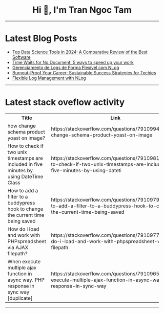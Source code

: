<h1 align="center">Hi 👋, I'm Tran Ngoc Tam</h1>

---

# Latest Blog Posts 
<!-- BLOG-POST-LIST:START -->
- [Top Data Science Tools in 2024: A Comparative Review of the Best Software](https://dev.to/dhanush9952/top-data-science-tools-in-2024-a-comparative-review-of-the-best-software-473d)
- [Time Waits for No Document: 5 ways to speed up your work](https://dev.to/docsgpt/time-waits-for-no-document-5-ways-to-speed-up-your-work-50je)
- [Gerenciamento de Logs de Forma Flexível com NLog](https://dev.to/juarezasjunior/gerenciamento-de-logs-de-forma-flexivel-com-nlog-328b)
- [Burnout-Proof Your Career: Sustainable Success Strategies for Techies](https://dev.to/techbalance_collective/burnout-proof-your-career-sustainable-success-strategies-for-techies-3a9o)
- [Flexible Log Management with NLog](https://dev.to/juarezasjunior/flexible-log-management-with-nlog-25n8)
<!-- BLOG-POST-LIST:END -->

---

# Latest stack oveflow activity
<table>
  <tr><th>Title</th><th>Link</th></tr>
  <!-- STACKOVERFLOW:START --><tr><td>how change schema product yoast on image?</td><td>https://stackoverflow.com/questions/79109948/how-change-schema-product-yoast-on-image</td></tr><tr><td>How to check if two unix timestamps are included in five minutes by using DateTime Class</td><td>https://stackoverflow.com/questions/79109816/how-to-check-if-two-unix-timestamps-are-included-in-five-minutes-by-using-dateti</td></tr><tr><td>How to add a filter to a buddypress hook to change the current time being saved</td><td>https://stackoverflow.com/questions/79109790/how-to-add-a-filter-to-a-buddypress-hook-to-change-the-current-time-being-saved</td></tr><tr><td>How do I load and work with PHPspreadsheet via AJAX filepath?</td><td>https://stackoverflow.com/questions/79109773/how-do-i-load-and-work-with-phpspreadsheet-via-ajax-filepath</td></tr><tr><td>When execute multiple ajax function in async way. PHP response in sync way [duplicate]</td><td>https://stackoverflow.com/questions/79109654/when-execute-multiple-ajax-function-in-async-way-php-response-in-sync-way</td></tr><!-- STACKOVERFLOW:END -->
</table>

---


